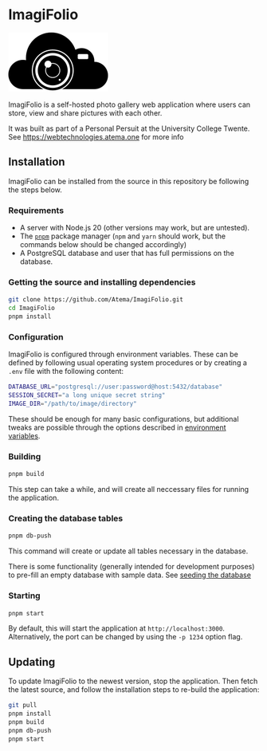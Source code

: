 # ImagiFolio

<img src="src/app/icon.svg" alt="ImagiFolio icon" width="200" />

ImagiFolio is a self-hosted photo gallery web application where users can store,
view and share pictures with each other.

It was built as part of a Personal Persuit at the University College Twente. See
<https://webtechnologies.atema.one> for more info

## Installation

ImagiFolio can be installed from the source in this repository be following the
steps below.

### Requirements

- A server with Node.js 20 (other versions may work, but are untested).
- The [`pnpm`](https://pnpm.io) package manager (`npm` and `yarn` should work,
  but the commands below should be changed accordingly)
- A PostgreSQL database and user that has full permissions on the database.

### Getting the source and installing dependencies

```sh
git clone https://github.com/Atema/ImagiFolio.git
cd ImagiFolio
pnpm install
```

### Configuration

ImagiFolio is configured through environment variables. These can be defined by
following usual operating system procedures or by creating a `.env` file with
the following content:

```sh
DATABASE_URL="postgresql://user:password@host:5432/database"
SESSION_SECRET="a long unique secret string"
IMAGE_DIR="/path/to/image/directory"
```

These should be enough for many basic configurations, but additional tweaks are
possible through the options described in
[environment variables](docs/environment-variables.md).

### Building

```sh
pnpm build
```

This step can take a while, and will create all neccessary files for running the
application.

### Creating the database tables

```sh
pnpm db-push
```

This command will create or update all tables necessary in the database.

There is some functionality (generally intended for development purposes) to
pre-fill an empty database with sample data. See
[seeding the database](docs/seeding-database.md)

### Starting

```sh
pnpm start
```

By default, this will start the application at `http://localhost:3000`.
Alternatively, the port can be changed by using the `-p 1234` option flag.

## Updating

To update ImagiFolio to the newest version, stop the application. Then fetch the
latest source, and follow the installation steps to re-build the application:

```sh
git pull
pnpm install
pnpm build
pnpm db-push
pnpm start
```
